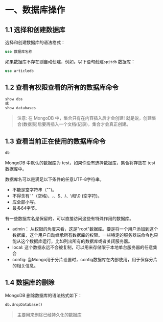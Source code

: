# 一、数据库操作

## 1.1 选择和创建数据库

选择和创建数据库的语法格式：

~~~sql
use 数据库名称
~~~

如果数据库不存在则自动创建，例如，以下语句创建`spitdb` 数据库：

~~~sql
use articledb
~~~

## 1.2 查看有权限查看的所有的数据库命令

~~~sql
show dbs
或
show databases
~~~

> 注意: 在 MongoDB 中，集合只有在内容插入后才会创建! 就是说，创建集合(数据表)后要再插入一个文档(记录)，集合才会真正创建。

## 1.3 查看当前正在使用的数据库命令

~~~sql
db
~~~

MongoDB 中默认的数据库为 test，如果你没有选择数据库，集合将存放在 test 数据库中。

数据库名可以是满足以下条件的任意UTF-8字符串。

- 不能是空字符串（"")。
- 不得含有' '（空格)、.、$、/、\和\0 (空字符)。
- 应全部小写。
- 最多64字节。

有一些数据库名是保留的，可以直接访问这些有特殊作用的数据库。

- admin： 从权限的角度来看，这是"root"数据库。要是将一个用户添加到这个数据库，这个用户自动继承所有数据库的权限。一些特定的服务器端命令也只能从这个数据库运行，比如列出所有的数据库或者关闭服务器。
- local: 这个数据永远不会被复制，可以用来存储限于本地单台服务器的任意集合
- config: 当Mongo用于分片设置时，config数据库在内部使用，用于保存分片的相关信息。

## 1.4 数据库的删除

MongoDB 删除数据库的语法格式如下：

~~~sql
db.dropDatabase()
~~~

> 主要用来删除已经持久化的数据库

